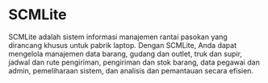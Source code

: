<!DOCTYPE html>
<html>
  <head>
    <title>SCMLite - Sistem Informasi - Supply Chain Management I - Pabrik Laptop</title>
  </head>
  <body>
    <h1>SCMLite</h1>
    <p>SCMLite adalah sistem informasi manajemen rantai pasokan yang dirancang khusus untuk pabrik laptop. Dengan SCMLite, Anda dapat mengelola manajemen data barang, gudang dan outlet, truk dan supir, jadwal dan rute pengiriman, pengiriman dan stok barang, data pegawai dan admin, pemeliharaan sistem, dan analisis dan pemantauan secara efisien.</p>
  </body>
</html>
